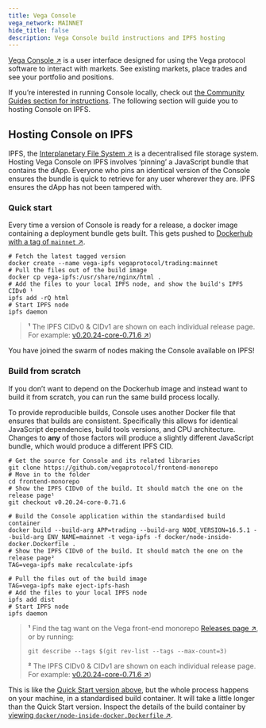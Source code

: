 ```yaml
---
title: Vega Console
vega_network: MAINNET
hide_title: false
description: Vega Console build instructions and IPFS hosting
---
```

[Vega Console ↗](https://console.vega.xyz) is a user interface designed for using the Vega protocol software to interact with markets. See existing markets, place trades and see your portfolio and positions.

If you’re interested in running Console locally, check out [the Community Guides section for instructions](../tutorials/community-created#self-hosting-console). The following section will guide you to hosting Console on IPFS.

## Hosting Console on IPFS
IPFS, the [Interplanetary File System ↗](https://ipfs.tech) is a decentralised file storage system. Hosting Vega Console on IPFS involves ‘pinning’ a JavaScript bundle that contains the dApp. Everyone who pins an identical version of the Console ensures the bundle is quick to retrieve for any user wherever they are. IPFS ensures the dApp has not been tampered with.

### Quick start

Every time a version of Console is ready for a release, a docker image containing a deployment bundle gets built. This gets pushed to [Dockerhub with a tag of `mainnet` ↗](https://hub.docker.com/r/vegaprotocol/trading/tags?page=1&name=mainnet).

```shell
# Fetch the latest tagged version
docker create --name vega-ipfs vegaprotocol/trading:mainnet
# Pull the files out of the build image
docker cp vega-ipfs:/usr/share/nginx/html .
# Add the files to your local IPFS node, and show the build's IPFS CIDv0 ¹
ipfs add -rQ html
# Start IPFS node
ipfs daemon
```
> **¹**  The IPFS CIDv0 & CIDv1 are shown on each individual release page. For example: [v0.20.24-core-0.71.6 ↗](https://github.com/vegaprotocol/frontend-monorepo/releases/tag/v0.20.24-core-0.71.6))

You have joined the swarm of nodes making the Console available on IPFS!

### Build from scratch

If you don’t want to depend on the Dockerhub image and instead want to build it from scratch, you can run the same build process locally. 

To provide reproducible builds, Console uses another Docker file that ensures that builds are consistent. Specifically this allows for identical JavaScript dependencies, build tools versions, and CPU architecture. Changes to **any** of those factors will produce a slightly different JavaScript bundle, which would produce a different IPFS CID.

```shell
# Get the source for Console and its related libraries
git clone https://github.com/vegaprotocol/frontend-monorepo
# Move in to the folder
cd frontend-monorepo
# Show the IPFS CIDv0 of the build. It should match the one on the release page¹
git checkout v0.20.24-core-0.71.6

# Build the Console application within the standardised build container 
docker build --build-arg APP=trading --build-arg NODE_VERSION=16.5.1 --build-arg ENV_NAME=mainnet -t vega-ipfs -f docker/node-inside-docker.Dockerfile .
# Show the IPFS CIDv0 of the build. It should match the one on the release page²
TAG=vega-ipfs make recalculate-ipfs

# Pull the files out of the build image
TAG=vega-ipfs make eject-ipfs-hash
# Add the files to your local IPFS node
ipfs add dist
# Start IPFS node
ipfs daemon
```

> **¹**  Find the tag want on the Vega front-end monorepo [Releases page ↗](https://github.com/vegaprotocol/frontend-monorepo/releases), or by running:
> ```shell
> git describe --tags $(git rev-list --tags --max-count=3)
> ```
> 
> **²**  The IPFS CIDv0 & CIDv1 are shown on each individual release page. For example: [v0.20.24-core-0.71.6 ↗](https://github.com/vegaprotocol/frontend-monorepo/releases/tag/v0.20.24-core-0.71.6))

This is like the [Quick Start version above](#quick-start), but the whole process happens on your machine, in a standardised build container. It will take a little longer than the Quick Start version. Inspect the details of the build container by [viewing `docker/node-inside-docker.Dockerfile` ↗](https://github.com/vegaprotocol/frontend-monorepo/blob/develop/docker/node-inside-docker.Dockerfile).
